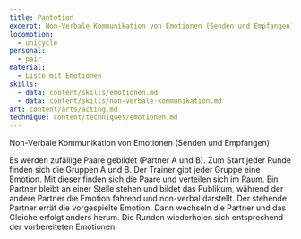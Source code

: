 ```yaml
---
title: Pantotion
excerpt: Non-Verbale Kommunikation von Emotionen (Senden und Empfangen).
locomotion:
  - unicycle
personal:
  - pair
material:
  - Liste mit Emotionen
skills:
  - data: content/skills/emotionen.md
  - data: content/skills/non-verbale-kommunikation.md
art: content/arts/acting.md
technique: content/techniques/emotionen.md
---
```


Non-Verbale Kommunikation von Emotionen (Senden und Empfangen)

Es werden zufällige Paare gebildet (Partner A und B). Zum Start jeder Runde finden sich die Gruppen A und B. Der Trainer gibt jeder Gruppe eine Emotion. Mit dieser finden sich die Paare und verteilen sich im Raum. Ein Partner bleibt an einer Stelle stehen und bildet das Publikum, während der andere Partner die Emotion fahrend und non-verbal darstellt. Der stehende Partner errät die vorgespielte Emotion. Dann wechseln die Partner und das Gleiche erfolgt anders herum.
Die Runden wiederholen sich entsprechend der vorbereiteten Emotionen.
